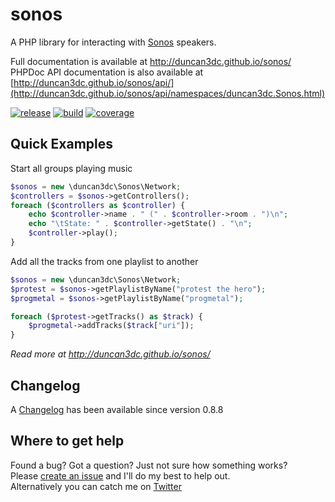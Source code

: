 sonos
=====

A PHP library for interacting with [Sonos](http://www.sonos.com/) speakers.  

Full documentation is available at http://duncan3dc.github.io/sonos/  
PHPDoc API documentation is also available at [http://duncan3dc.github.io/sonos/api/](http://duncan3dc.github.io/sonos/api/namespaces/duncan3dc.Sonos.html)  

[![release](https://poser.pugx.org/duncan3dc/sonos/version.svg)](https://packagist.org/packages/duncan3dc/sonos)
[![build](https://travis-ci.org/duncan3dc/sonos.svg?branch=master)](https://travis-ci.org/duncan3dc/sonos)
[![coverage](https://codecov.io/gh/duncan3dc/sonos/graph/badge.svg)](https://codecov.io/gh/duncan3dc/sonos)


Quick Examples
--------------

Start all groups playing music
```php
$sonos = new \duncan3dc\Sonos\Network;
$controllers = $sonos->getControllers();
foreach ($controllers as $controller) {
    echo $controller->name . " (" . $controller->room . ")\n";
    echo "\tState: " . $controller->getState() . "\n";
    $controller->play();
}
```

Add all the tracks from one playlist to another
```php
$sonos = new \duncan3dc\Sonos\Network;
$protest = $sonos->getPlaylistByName("protest the hero");
$progmetal = $sonos->getPlaylistByName("progmetal");

foreach ($protest->getTracks() as $track) {
    $progmetal->addTracks($track["uri"]);
}
```

_Read more at http://duncan3dc.github.io/sonos/_  


Changelog
---------
A [Changelog](CHANGELOG.md) has been available since version 0.8.8


Where to get help
-----------------
Found a bug? Got a question? Just not sure how something works?  
Please [create an issue](//github.com/duncan3dc/sonos/issues) and I'll do my best to help out.  
Alternatively you can catch me on [Twitter](https://twitter.com/duncan3dc)
